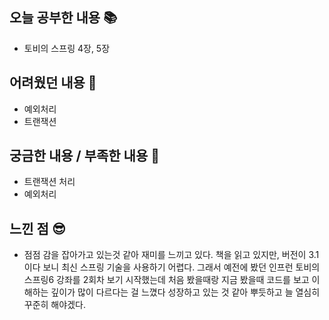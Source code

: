 ## 오늘 공부한 내용 📚
- 토비의 스프링 4장, 5장



## 어려웠던 내용 🫨
- 예외처리
- 트랜잭션



## 궁금한 내용 / 부족한 내용 🧐
- 트랜잭션 처리
- 예외처리


## 느낀 점 😎
- 점점 감을 잡아가고 있는것 같아 재미를 느끼고 있다. 책을 읽고 있지만, 버전이 3.1 이다 보니 최신 스프링 기술을 사용하기 어렵다. 그래서 예전에 봤던 인프런 토비의 스프링6 강좌를 2회차 보기 시작했는데 처음 봤을때랑 지금 봤을때 코드를 보고 이해하는 깊이가 많이 다르다는 걸 느꼈다 성장하고 있는 것 같아 뿌듯하고 늘 열심히 꾸준히 해야겠다.